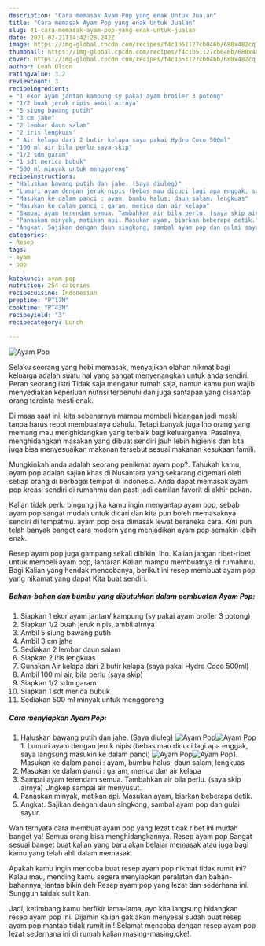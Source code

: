 ```yaml
---
description: "Cara memasak Ayam Pop yang enak Untuk Jualan"
title: "Cara memasak Ayam Pop yang enak Untuk Jualan"
slug: 41-cara-memasak-ayam-pop-yang-enak-untuk-jualan
date: 2021-02-21T14:42:28.242Z
image: https://img-global.cpcdn.com/recipes/f4c1b51127cb046b/680x482cq70/ayam-pop-foto-resep-utama.jpg
thumbnail: https://img-global.cpcdn.com/recipes/f4c1b51127cb046b/680x482cq70/ayam-pop-foto-resep-utama.jpg
cover: https://img-global.cpcdn.com/recipes/f4c1b51127cb046b/680x482cq70/ayam-pop-foto-resep-utama.jpg
author: Leah Olson
ratingvalue: 3.2
reviewcount: 3
recipeingredient:
- "1 ekor ayam jantan kampung sy pakai ayam broiler 3 potong"
- "1/2 buah jeruk nipis ambil airnya"
- "5 siung bawang putih"
- "3 cm jahe"
- "2 lembar daun salam"
- "2 iris lengkuas"
- " Air kelapa dari 2 butir kelapa saya pakai Hydro Coco 500ml"
- "100 ml air bila perlu saya skip"
- "1/2 sdm garam"
- "1 sdt merica bubuk"
- "500 ml minyak untuk menggoreng"
recipeinstructions:
- "Haluskan bawang putih dan jahe. (Saya diuleg)"
- "Lumuri ayam dengan jeruk nipis (bebas mau dicuci lagi apa enggak, saya langsung masukin ke dalam panci)"
- "Masukan ke dalam panci : ayam, bumbu halus, daun salam, lengkuas"
- "Masukan ke dalam panci : garam, merica dan air kelapa"
- "Sampai ayam terendam semua. Tambahkan air bila perlu. (saya skip airnya) Ungkep sampai air menyusut."
- "Panaskan minyak, matikan api. Masukan ayam, biarkan beberapa detik."
- "Angkat. Sajikan dengan daun singkong, sambal ayam pop dan gulai sayur."
categories:
- Resep
tags:
- ayam
- pop

katakunci: ayam pop 
nutrition: 254 calories
recipecuisine: Indonesian
preptime: "PT17M"
cooktime: "PT43M"
recipeyield: "3"
recipecategory: Lunch

---
```



![Ayam Pop](https://img-global.cpcdn.com/recipes/f4c1b51127cb046b/680x482cq70/ayam-pop-foto-resep-utama.jpg)

Selaku seorang yang hobi memasak, menyajikan olahan nikmat bagi keluarga adalah suatu hal yang sangat menyenangkan untuk anda sendiri. Peran seorang istri Tidak saja mengatur rumah saja, namun kamu pun wajib menyediakan keperluan nutrisi terpenuhi dan juga santapan yang disantap orang tercinta mesti enak.

Di masa  saat ini, kita sebenarnya mampu membeli hidangan jadi meski tanpa harus repot membuatnya dahulu. Tetapi banyak juga lho orang yang memang mau menghidangkan yang terbaik bagi keluarganya. Pasalnya, menghidangkan masakan yang dibuat sendiri jauh lebih higienis dan kita juga bisa menyesuaikan makanan tersebut sesuai makanan kesukaan famili. 



Mungkinkah anda adalah seorang penikmat ayam pop?. Tahukah kamu, ayam pop adalah sajian khas di Nusantara yang sekarang digemari oleh setiap orang di berbagai tempat di Indonesia. Anda dapat memasak ayam pop kreasi sendiri di rumahmu dan pasti jadi camilan favorit di akhir pekan.

Kalian tidak perlu bingung jika kamu ingin menyantap ayam pop, sebab ayam pop sangat mudah untuk dicari dan kita pun boleh memasaknya sendiri di tempatmu. ayam pop bisa dimasak lewat beraneka cara. Kini pun telah banyak banget cara modern yang menjadikan ayam pop semakin lebih enak.

Resep ayam pop juga gampang sekali dibikin, lho. Kalian jangan ribet-ribet untuk membeli ayam pop, lantaran Kalian mampu membuatnya di rumahmu. Bagi Kalian yang hendak mencobanya, berikut ini resep membuat ayam pop yang nikamat yang dapat Kita buat sendiri.

<!--inarticleads1-->

##### Bahan-bahan dan bumbu yang dibutuhkan dalam pembuatan Ayam Pop:

1. Siapkan 1 ekor ayam jantan/ kampung (sy pakai ayam broiler 3 potong)
1. Siapkan 1/2 buah jeruk nipis, ambil airnya
1. Ambil 5 siung bawang putih
1. Ambil 3 cm jahe
1. Sediakan 2 lembar daun salam
1. Siapkan 2 iris lengkuas
1. Gunakan  Air kelapa dari 2 butir kelapa (saya pakai Hydro Coco 500ml)
1. Ambil 100 ml air, bila perlu (saya skip)
1. Siapkan 1/2 sdm garam
1. Siapkan 1 sdt merica bubuk
1. Sediakan 500 ml minyak untuk menggoreng




<!--inarticleads2-->

##### Cara menyiapkan Ayam Pop:

1. Haluskan bawang putih dan jahe. (Saya diuleg)
<img src="https://img-global.cpcdn.com/steps/5371c4609e79477e/160x128cq70/ayam-pop-langkah-memasak-1-foto.jpg" alt="Ayam Pop"><img src="https://img-global.cpcdn.com/steps/519848d9c63a3b1b/160x128cq70/ayam-pop-langkah-memasak-1-foto.jpg" alt="Ayam Pop">1. Lumuri ayam dengan jeruk nipis (bebas mau dicuci lagi apa enggak, saya langsung masukin ke dalam panci)
<img src="https://img-global.cpcdn.com/steps/9c0f763817206c88/160x128cq70/ayam-pop-langkah-memasak-2-foto.jpg" alt="Ayam Pop"><img src="https://img-global.cpcdn.com/steps/330912bc04444e6b/160x128cq70/ayam-pop-langkah-memasak-2-foto.jpg" alt="Ayam Pop">1. Masukan ke dalam panci : ayam, bumbu halus, daun salam, lengkuas
1. Masukan ke dalam panci : garam, merica dan air kelapa
1. Sampai ayam terendam semua. Tambahkan air bila perlu. (saya skip airnya) Ungkep sampai air menyusut.
1. Panaskan minyak, matikan api. Masukan ayam, biarkan beberapa detik.
1. Angkat. Sajikan dengan daun singkong, sambal ayam pop dan gulai sayur.




Wah ternyata cara membuat ayam pop yang lezat tidak ribet ini mudah banget ya! Semua orang bisa menghidangkannya. Resep ayam pop Sangat sesuai banget buat kalian yang baru akan belajar memasak atau juga bagi kamu yang telah ahli dalam memasak.

Apakah kamu ingin mencoba buat resep ayam pop nikmat tidak rumit ini? Kalau mau, mending kamu segera menyiapkan peralatan dan bahan-bahannya, lantas bikin deh Resep ayam pop yang lezat dan sederhana ini. Sungguh taidak sulit kan. 

Jadi, ketimbang kamu berfikir lama-lama, ayo kita langsung hidangkan resep ayam pop ini. Dijamin kalian gak akan menyesal sudah buat resep ayam pop mantab tidak rumit ini! Selamat mencoba dengan resep ayam pop lezat sederhana ini di rumah kalian masing-masing,oke!.

